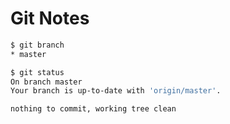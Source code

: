 # Git Notes

```bash
$ git branch
* master
```

```bash
$ git status
On branch master
Your branch is up-to-date with 'origin/master'.

nothing to commit, working tree clean
```


